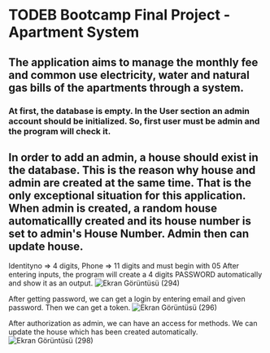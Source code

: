 # TODEB Bootcamp Final Project - Apartment System
## The application aims to manage the monthly fee and common use electricity, water and natural gas bills of the apartments through a system.

### At first, the database is empty. In the User section an admin account should be initialized. So, first user must be admin and the program will check it.

## In order to add an admin, a house should exist in the database. This is the reason why house and admin are created at the same time. That is the only exceptional situation for this application. When admin is created, a random house automaticallly created and its house number is set to admin's House Number. Admin then can update house.

Identityno => 4 digits, Phone => 11 digits and must begin with 05 
After entering inputs, the program will create a 4 digits PASSWORD automatically and show it as an output.
![Ekran Görüntüsü (294)](https://user-images.githubusercontent.com/99509540/184578155-9a24dc84-0d1c-4042-bf03-0cf76ab68148.png)

After getting password, we can get a login by entering email and given password. Then we can get a token.
![Ekran Görüntüsü (296)](https://user-images.githubusercontent.com/99509540/184578878-091b1eed-ba93-41fc-9a61-5b636afd960a.png)

After authorization as admin, we can have an access for methods. We can update the house which has been created automatically.
![Ekran Görüntüsü (298)](https://user-images.githubusercontent.com/99509540/184579299-32168ce3-cba2-4736-b276-850a5fe2e347.png)

